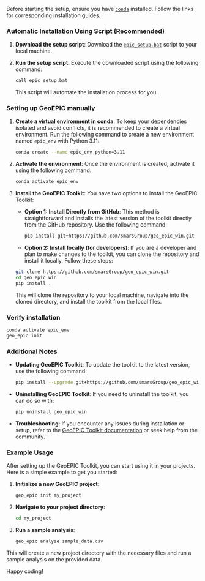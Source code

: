 

Before starting the setup, ensure you have [`conda`](https://docs.conda.io/projects/conda/en/latest/user-guide/install/linux.html) installed. Follow the links for corresponding installation guides.

### **Automatic Installation Using Script (Recommended)**

1. **Download the setup script**:
   Download the [`epic_setup.bat`](https://smarsgroup.github.io/geo_epic_win/epic_setup.bat) script to your local machine.

2. **Run the setup script**:
   Execute the downloaded script using the following command:
   ```bash
   call epic_setup.bat
   ```
   This script will automate the installation process for you.

### **Setting up GeoEPIC manually**

1. **Create a virtual environment in conda**:
   To keep your dependencies isolated and avoid conflicts, it is recommended to create a virtual environment. Run the following command to create a new environment named `epic_env` with Python 3.11:
   ```bash
   conda create --name epic_env python=3.11
   ```

2. **Activate the environment**:
   Once the environment is created, activate it using the following command:
   ```bash
   conda activate epic_env
   ```

3. **Install the GeoEPIC Toolkit**:
   You have two options to install the GeoEPIC Toolkit:

      - **Option 1: Install Directly from GitHub**:
         This method is straightforward and installs the latest version of the toolkit directly from the GitHub repository. Use the following command:
         ```bash
         pip install git+https://github.com/smarsGroup/geo_epic_win.git
         ```

      - **Option 2: Install locally (for developers)**:
      If you are a developer and plan to make changes to the toolkit, you can clone the repository and install it locally. Follow these steps:
      ```bash
      git clone https://github.com/smarsGroup/geo_epic_win.git
      cd geo_epic_win
      pip install .
      ```
      This will clone the repository to your local machine, navigate into the cloned directory, and install the toolkit from the local files.

### **Verify installation**

```bash
conda activate epic_env
geo_epic init
```

### **Additional Notes**

- **Updating GeoEPIC Toolkit**: To update the toolkit to the latest version, use the following command:
   ```bash
   pip install --upgrade git+https://github.com/smarsGroup/geo_epic_win.git
   ```

- **Uninstalling GeoEPIC Toolkit**: If you need to uninstall the toolkit, you can do so with:
   ```bash
   pip uninstall geo_epic_win
   ```

- **Troubleshooting**: If you encounter any issues during installation or setup, refer to the [GeoEPIC Toolkit documentation](https://smarsgroup.github.io/geo_epic_win/docs) or seek help from the community.

### **Example Usage**

After setting up the GeoEPIC Toolkit, you can start using it in your projects. Here is a simple example to get you started:

1. **Initialize a new GeoEPIC project**:
    ```bash
    geo_epic init my_project
    ```

2. **Navigate to your project directory**:
    ```bash
    cd my_project
    ```

3. **Run a sample analysis**:
    ```bash
    geo_epic analyze sample_data.csv
    ```

This will create a new project directory with the necessary files and run a sample analysis on the provided data.

Happy coding!

